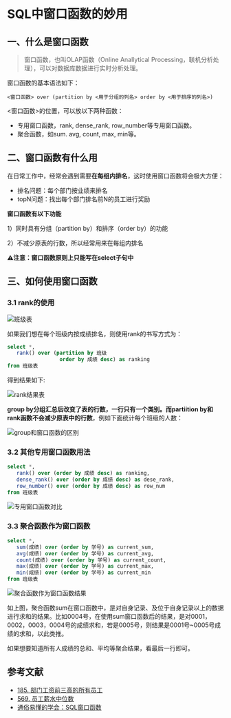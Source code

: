 # SQL中窗口函数的妙用

## 一、什么是窗口函数

> 窗口函数，也叫OLAP函数（Online Anallytical Processing，联机分析处理），可以对数据库数据进行实时分析处理。

窗口函数的基本语法如下：

```
<窗口函数> over (partition by <用于分组的列名> order by <用于排序的列名>)
```

<窗口函数>的位置，可以放以下两种函数：

- 专用窗口函数，rank, dense_rank, row_number等专用窗口函数。
- 聚合函数，如sum. avg, count, max, min等。

## 二、窗口函数有什么用

在日常工作中，经常会遇到需要**在每组内排名**，这时使用窗口函数将会极大方便：

- 排名问题：每个部门按业绩来排名
- topN问题：找出每个部门排名前N的员工进行奖励

**窗口函数有以下功能**

1）同时具有分组（partition by）和排序（order by）的功能

2）不减少原表的行数，所以经常用来在每组内排名

**⚠️注意：窗口函数原则上只能写在select子句中**

## 三、如何使用窗口函数

### 3.1 rank的使用

![班级表](https://cdn.jsdelivr.net/gh/mouweng/FigureBed/img/20220218194201.png)

如果我们想在每个班级内按成绩排名，则使用rank的书写方式为：

```sql
select *,
   rank() over (partition by 班级
                 order by 成绩 desc) as ranking
from 班级表
```

得到结果如下:

![rank结果表](https://cdn.jsdelivr.net/gh/mouweng/FigureBed/img/20220218194336.png)

**group by分组汇总后改变了表的行数，一行只有一个类别。而partiition by和rank函数不会减少原表中的行数**，例如下面统计每个班级的人数：

![group和窗口函数的区别](https://cdn.jsdelivr.net/gh/mouweng/FigureBed/img/20220218194529.jpg)

### 3.2 其他专用窗口函数用法

```sql
select *,
   rank() over (order by 成绩 desc) as ranking,
   dense_rank() over (order by 成绩 desc) as dese_rank,
   row_number() over (order by 成绩 desc) as row_num
from 班级表
```

![专用窗口函数对比](https://cdn.jsdelivr.net/gh/mouweng/FigureBed/img/20220218194649.png)

### 3.3 聚合函数作为窗口函数

 ```sql
 select *,
    sum(成绩) over (order by 学号) as current_sum,
    avg(成绩) over (order by 学号) as current_avg,
    count(成绩) over (order by 学号) as current_count,
    max(成绩) over (order by 学号) as current_max,
    min(成绩) over (order by 学号) as current_min
 from 班级表
 ```

![聚合函数作为窗口函数结果](https://cdn.jsdelivr.net/gh/mouweng/FigureBed/img/20220218194752.jpg)

如上图，聚合函数sum在窗口函数中，是对自身记录、及位于自身记录以上的数据进行求和的结果。比如0004号，在使用sum窗口函数后的结果，是对0001，0002，0003，0004号的成绩求和，若是0005号，则结果是0001号~0005号成绩的求和，以此类推。

如果想要知道所有人成绩的总和、平均等聚合结果，看最后一行即可。

## 参考文献

- [185. 部门工资前三高的所有员工](https://leetcode-cn.com/problems/department-top-three-salaries/)
- [569. 员工薪水中位数](https://leetcode-cn.com/problems/median-employee-salary/)
- [通俗易懂的学会：SQL窗口函数](https://zhuanlan.zhihu.com/p/92654574)

